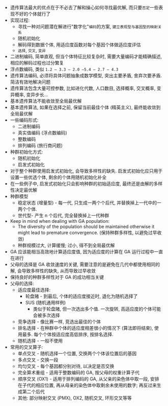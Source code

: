 - 遗传算法最大的优点在于不必去了解和操心如何寻找最优解, 而只要`否定`一些表现不好的个体就行了
- 实现过程:
    - 寻找一种对问题潜在解进行"数字化"`编码`的方案, `建立表现型与基因型的映射关系`
    - 随机初始化
    - 解码得到数据个体, 用适应度函数对每个基因个体做适应度评估
    - `选择`, `交叉`, `变异`
- 二进制编码, 简单直观, 但当个体特征比较复杂时, 需要大量编码才能精确描述, 相应的解码过程也过分繁复
- 浮点数编码, 类似 `1.2 – 3.3 – 2.0 –5.4 – 2.7 – 4.3`
- 遗传算法编码, 必须将具体问题抽象成数学模型, 突出主要矛盾, 舍弃次要矛盾. 简洁有效地解决问题
- 遗传算法包含大量可控参数, 比如进化代数, 人口数目, 选择概率, 交叉概率, 变异概率, 变异步长...
- 基本遗传算法不能收敛至全局最优解
- 基本遗传算法, 如果在选择之前, 保留当前最佳个体 (精英主义), 最终能收敛到全局最优解
- 一些编码形式:
    - 二进制编码
    - 真实值编码 (浮点数编码)
    - 整数编码
    - 排列编码 (旅行商问题)
- 种群初始化方式:
    - 随机初始化
    - 启发式初始化
- 对于整个种群使用启发式初始化, 会导致多样性的缺失. 启发式初始化应只用于设置一些优选个体, 剩余的个体用随机初始化补全
- 在一些例子中, 启发式初始化只会影响种群的初始适应度, 最终还是由解的多样性决定最优解
- 种群模型
    - 稳定状态 (增量型) - 每一代, 只生成一两个个后代, 并替换掉上一代中的一两个个体.
    - 世代型- 产生 n 个后代, 完全替换掉上一代种群
- Keep in mind when dealing with GA population:
    - The diversity of the population should be maintained otherwise it might lead to premature convergence. (保持种群多样性, 以避免过早收敛)
    - 种群规模过大, 计算缓慢; 过小, 得不到全局最优解
- GA 应该能相当高效地计算适应度值, 因为适应度的计算在 GA 运行过程中一直在进行
- 父母的选择是 GA 收敛速度的关键, 需要注意的是避免在几代中都使用相同的解, 会导致多样性的缺失, 从而导致过早收敛
- 保持良好的种群多样性对于 GA 的成功相当关键
- 父母的选择:
    - 适应度最佳选择:
        - 轮盘赌 - 到最后, 个体的适应度接近时, 退化为随机选择了
        - SUS (随机通用样例)
            - 类似于轮盘赌, 但一次选出多个值. 一次旋转, 高适应度的个体可能会被多次选择
    - 竞争选择 - 像比赛一样, 竞选出最佳的个体
    - 排名选择 - 在种群中个体的适应度相差很小的情况下 (算法即将结束), 使用最多. 每个个体按适应度高低排序, 按排名选择.
    - 随机选择 - 一般不使用
- 常用的交叉算子:
    - 单点交叉 - 随机选择一个位置, 交换两个个体该位置后的基因
    - 多点交叉 - 交换一段
    - 均匀交叉 - 每个基因都分别对待, 以决定是否交换
    - 完全算术重组 - 适用于整数编码的 GA, 按父母的权重计算子代
    - 顺序交叉 (OX1) - 适用于排列编码的 GA, 从父亲的染色体中取一段, 安排在子代的相应位置, 再从母亲的染色体中取剩余未使用的数字; 再反过来生成第二个后代
    - 其他: 部分映射交叉 (PMX), OX2, 随机交叉, 环形交叉等等

